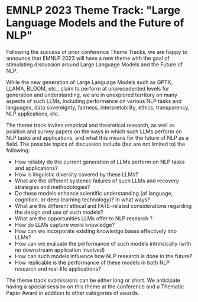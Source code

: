 # EMNLP 2023 Theme Track: "Large Language Models and the Future of NLP"

Following the success of prior conference Theme Tracks, we are happy to announce that EMNLP 2023 will have a new theme with the goal of stimulating discussion around Large Language Models and the Future of NLP.

While the new generation of Large Language Models such as GPTX, LLAMA, BLOOM, etc., claim to perform at unprecedented levels for generation and understanding, we are in unexplored territory on many aspects of such LLMs, including performance on various NLP tasks and languages, data sovereignty, fairness, interpretability, ethics, transparency, NLP applications, etc.

The theme track invites empirical and theoretical research, as well as position and survey papers on the ways in which such LLMs perform on NLP tasks and applications, and what this means for the future of NLP as a field. The possible topics of discussion include (but are not limited to) the following:

* How reliably do the current generation of LLMs perform on NLP tasks and applications?
* How is linguistic diversity covered by these LLMs?
* What are the different systemic failures of such LLMs and recovery strategies and methodologies?
* Do these models enhance scientific understanding (of language, cognition, or deep learning technology)? In what ways?
* What are the different ethical and FATE-related considerations regarding the design and use of such models?
* What are the opportunities LLMs offer to NLP research ?
* How do LLMs capture world knowledge?
* How can we incorporate existing knowledge bases effectively into LLMs?
* How can we evaluate the performance of such models intrinsically (with no downstream application involved)
* How can such models influence how NLP research is done in the future?
* How replicable is the performance of these models in both NLP research and real-life applications?

The theme track submissions can be either long or short. We anticipate having a special session on this theme at the conference and a Thematic Paper Award in addition to other categories of awards.
